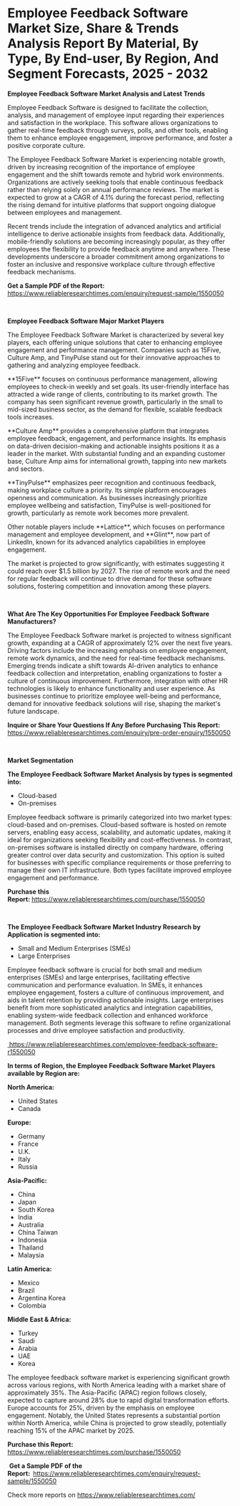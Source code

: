 <p><h1>Employee Feedback Software Market Size, Share & Trends Analysis Report By Material, By Type, By End-user, By Region, And Segment Forecasts, 2025 - 2032</h1></p><p><strong>Employee Feedback Software Market Analysis and Latest Trends</strong></p>
<p><p>Employee Feedback Software is designed to facilitate the collection, analysis, and management of employee input regarding their experiences and satisfaction in the workplace. This software allows organizations to gather real-time feedback through surveys, polls, and other tools, enabling them to enhance employee engagement, improve performance, and foster a positive corporate culture.</p><p>The Employee Feedback Software Market is experiencing notable growth, driven by increasing recognition of the importance of employee engagement and the shift towards remote and hybrid work environments. Organizations are actively seeking tools that enable continuous feedback rather than relying solely on annual performance reviews. The market is expected to grow at a CAGR of 4.1% during the forecast period, reflecting the rising demand for intuitive platforms that support ongoing dialogue between employees and management.</p><p>Recent trends include the integration of advanced analytics and artificial intelligence to derive actionable insights from feedback data. Additionally, mobile-friendly solutions are becoming increasingly popular, as they offer employees the flexibility to provide feedback anytime and anywhere. These developments underscore a broader commitment among organizations to foster an inclusive and responsive workplace culture through effective feedback mechanisms.</p></p>
<p><strong>Get a Sample PDF of the Report:&nbsp;</strong> <a href="https://www.reliableresearchtimes.com/enquiry/request-sample/1550050?utm_campaign=1950&utm_medium=2&utm_source=Github&utm_content=ia&utm_term=09032025&utm_id=employee-feedback-software">https://www.reliableresearchtimes.com/enquiry/request-sample/1550050</a></p>
<p>&nbsp;</p>
<p><strong>Employee Feedback Software Major Market Players</strong></p>
<p><p>The Employee Feedback Software Market is characterized by several key players, each offering unique solutions that cater to enhancing employee engagement and performance management. Companies such as 15Five, Culture Amp, and TinyPulse stand out for their innovative approaches to gathering and analyzing employee feedback.</p><p>**15Five** focuses on continuous performance management, allowing employees to check-in weekly and set goals. Its user-friendly interface has attracted a wide range of clients, contributing to its market growth. The company has seen significant revenue growth, particularly in the small to mid-sized business sector, as the demand for flexible, scalable feedback tools increases.</p><p>**Culture Amp** provides a comprehensive platform that integrates employee feedback, engagement, and performance insights. Its emphasis on data-driven decision-making and actionable insights positions it as a leader in the market. With substantial funding and an expanding customer base, Culture Amp aims for international growth, tapping into new markets and sectors.</p><p>**TinyPulse** emphasizes peer recognition and continuous feedback, making workplace culture a priority. Its simple platform encourages openness and communication. As businesses increasingly prioritize employee wellbeing and satisfaction, TinyPulse is well-positioned for growth, particularly as remote work becomes more prevalent.</p><p>Other notable players include **Lattice**, which focuses on performance management and employee development, and **Glint**, now part of LinkedIn, known for its advanced analytics capabilities in employee engagement. </p><p>The market is projected to grow significantly, with estimates suggesting it could reach over $1.5 billion by 2027. The rise of remote work and the need for regular feedback will continue to drive demand for these software solutions, fostering competition and innovation among these players.</p></p>
<p>&nbsp;</p>
<p><strong>What Are The Key Opportunities For Employee Feedback Software Manufacturers?</strong></p>
<p><p>The Employee Feedback Software market is projected to witness significant growth, expanding at a CAGR of approximately 12% over the next five years. Driving factors include the increasing emphasis on employee engagement, remote work dynamics, and the need for real-time feedback mechanisms. Emerging trends indicate a shift towards AI-driven analytics to enhance feedback collection and interpretation, enabling organizations to foster a culture of continuous improvement. Furthermore, integration with other HR technologies is likely to enhance functionality and user experience. As businesses continue to prioritize employee well-being and performance, demand for innovative feedback solutions will rise, shaping the market's future landscape.</p></p>
<p><strong>Inquire or Share Your Questions If Any Before Purchasing This Report:</strong> <a href="https://www.reliableresearchtimes.com/enquiry/pre-order-enquiry/1550050?utm_campaign=1950&utm_medium=2&utm_source=Github&utm_content=ia&utm_term=09032025&utm_id=employee-feedback-software">https://www.reliableresearchtimes.com/enquiry/pre-order-enquiry/1550050</a></p>
<p>&nbsp;</p>
<p><strong>Market Segmentation</strong></p>
<p><strong>The Employee Feedback Software Market Analysis by types is segmented into:</strong></p>
<p><ul><li>Cloud-based</li><li>On-premises</li></ul></p>
<p><p>Employee feedback software is primarily categorized into two market types: cloud-based and on-premises. Cloud-based software is hosted on remote servers, enabling easy access, scalability, and automatic updates, making it ideal for organizations seeking flexibility and cost-effectiveness. In contrast, on-premises software is installed directly on company hardware, offering greater control over data security and customization. This option is suited for businesses with specific compliance requirements or those preferring to manage their own IT infrastructure. Both types facilitate improved employee engagement and performance.</p></p>
<p><strong>Purchase this Report:&nbsp;</strong><a href="https://www.reliableresearchtimes.com/purchase/1550050?utm_campaign=1950&utm_medium=2&utm_source=Github&utm_content=ia&utm_term=09032025&utm_id=employee-feedback-software">https://www.reliableresearchtimes.com/purchase/1550050</a></p>
<p>&nbsp;</p>
<p><strong>The Employee Feedback Software Market Industry Research by Application is segmented into:</strong></p>
<p><ul><li>Small and Medium Enterprises (SMEs)</li><li>Large Enterprises</li></ul></p>
<p><p>Employee feedback software is crucial for both small and medium enterprises (SMEs) and large enterprises, facilitating effective communication and performance evaluation. In SMEs, it enhances employee engagement, fosters a culture of continuous improvement, and aids in talent retention by providing actionable insights. Large enterprises benefit from more sophisticated analytics and integration capabilities, enabling system-wide feedback collection and enhanced workforce management. Both segments leverage this software to refine organizational processes and drive employee satisfaction and productivity.</p></p>
<p><a href="https://www.reliableresearchtimes.com/employee-feedback-software-r1550050?utm_campaign=1950&utm_medium=2&utm_source=Github&utm_content=ia&utm_term=09032025&utm_id=employee-feedback-software">&nbsp;https://www.reliableresearchtimes.com/employee-feedback-software-r1550050</a></p>
<p><strong>In terms of Region, the Employee Feedback Software Market Players available by Region are:</strong></p>
<p>
    <p> <strong> North America: </strong>
        <ul>
            <li>United States</li>
            <li>Canada</li>
        </ul>
        </p> 
    <p> <strong> Europe: </strong>
        <ul>
            <li>Germany</li>
            <li>France</li>
            <li>U.K.</li>
            <li>Italy</li>
            <li>Russia</li>
        </ul>
        </p> 
    <p> <strong> Asia-Pacific: </strong>
        <ul>
            <li>China</li>
            <li>Japan</li>
            <li>South Korea</li>
            <li>India</li>
            <li>Australia</li>
            <li>China Taiwan</li>
            <li>Indonesia</li>
            <li>Thailand</li>
            <li>Malaysia</li>
        </ul>
        </p> 
    <p> <strong> Latin America: </strong>
        <ul>
            <li>Mexico</li>
            <li>Brazil</li>
            <li>Argentina Korea</li>
            <li>Colombia</li>
        </ul>
        </p> 
    <p> <strong> Middle East & Africa: </strong>
        <ul>
            <li>Turkey</li>
            <li>Saudi</li>
            <li>Arabia</li>
            <li>UAE</li>
            <li>Korea</li>
        </ul>
    </p>
    </p>
<p><p>The employee feedback software market is experiencing significant growth across various regions, with North America leading with a market share of approximately 35%. The Asia-Pacific (APAC) region follows closely, expected to capture around 28% due to rapid digital transformation efforts. Europe accounts for 25%, driven by the emphasis on employee engagement. Notably, the United States represents a substantial portion within North America, while China is projected to grow steadily, potentially reaching 15% of the APAC market by 2025.</p></p>
<p><strong>Purchase this Report: </strong><a href="https://www.reliableresearchtimes.com/purchase/1550050?utm_campaign=1950&utm_medium=2&utm_source=Github&utm_content=ia&utm_term=09032025&utm_id=employee-feedback-software">https://www.reliableresearchtimes.com/purchase/1550050</a></p>
<p>&nbsp;<strong>Get a Sample PDF of the Report:&nbsp;&nbsp;</strong><a href="https://www.reliableresearchtimes.com/enquiry/request-sample/1550050?utm_campaign=1950&utm_medium=2&utm_source=Github&utm_content=ia&utm_term=09032025&utm_id=employee-feedback-software">https://www.reliableresearchtimes.com/enquiry/request-sample/1550050</a></p>
<p><strong></strong></p>
<p>Check more reports on <a href="https://www.reliableresearchtimes.com/?utm_campaign=1950&utm_medium=2&utm_source=Github&utm_content=ia&utm_term=09032025&utm_id=employee-feedback-software">https://www.reliableresearchtimes.com/</a></p>